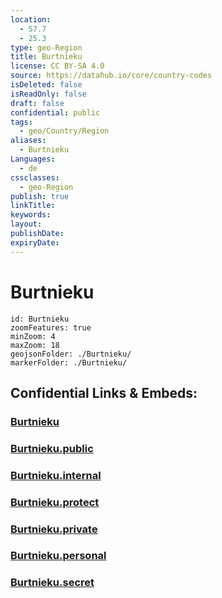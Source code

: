```yaml
---
location:
  - 57.7
  - 25.3
type: geo-Region
title: Burtnieku
license: CC BY-SA 4.0
source: https://datahub.io/core/country-codes
isDeleted: false
isReadOnly: false
draft: false
confidential: public
tags:
  - geo/Country/Region
aliases:
  - Burtnieku
Languages:
  - de
cssclasses:
  - geo-Region
publish: true
linkTitle:
keywords:
layout:
publishDate:
expiryDate:
---
```


# Burtnieku

```leaflet
id: Burtnieku
zoomFeatures: true 
minZoom: 4 
maxZoom: 18
geojsonFolder: ./Burtnieku/
markerFolder: ./Burtnieku/
```


## Confidential Links & Embeds: 

### [Burtnieku](/_Standards/Earth/Continent/Europe/Europe~North/Latvia/Counties/Burtnieku.md) 

### [Burtnieku.public](/_public/Earth/Continent/Europe/Europe~North/Latvia/Counties/Burtnieku.public.md) 

### [Burtnieku.internal](/_internal/Earth/Continent/Europe/Europe~North/Latvia/Counties/Burtnieku.internal.md) 

### [Burtnieku.protect](/_protect/Earth/Continent/Europe/Europe~North/Latvia/Counties/Burtnieku.protect.md) 

### [Burtnieku.private](/_private/Earth/Continent/Europe/Europe~North/Latvia/Counties/Burtnieku.private.md) 

### [Burtnieku.personal](/_personal/Earth/Continent/Europe/Europe~North/Latvia/Counties/Burtnieku.personal.md) 

### [Burtnieku.secret](/_secret/Earth/Continent/Europe/Europe~North/Latvia/Counties/Burtnieku.secret.md)

